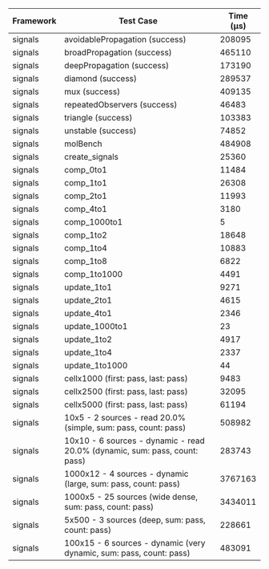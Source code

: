| Framework | Test Case | Time (μs) |
| --- | --- | --- |
| signals | avoidablePropagation (success) | 208095 |
| signals | broadPropagation (success) | 465110 |
| signals | deepPropagation (success) | 173190 |
| signals | diamond (success) | 289537 |
| signals | mux (success) | 409135 |
| signals | repeatedObservers (success) | 46483 |
| signals | triangle (success) | 103383 |
| signals | unstable (success) | 74852 |
| signals | molBench | 484908 |
| signals | create_signals | 25360 |
| signals | comp_0to1 | 11484 |
| signals | comp_1to1 | 26308 |
| signals | comp_2to1 | 11993 |
| signals | comp_4to1 | 3180 |
| signals | comp_1000to1 | 5 |
| signals | comp_1to2 | 18648 |
| signals | comp_1to4 | 10883 |
| signals | comp_1to8 | 6822 |
| signals | comp_1to1000 | 4491 |
| signals | update_1to1 | 9271 |
| signals | update_2to1 | 4615 |
| signals | update_4to1 | 2346 |
| signals | update_1000to1 | 23 |
| signals | update_1to2 | 4917 |
| signals | update_1to4 | 2337 |
| signals | update_1to1000 | 44 |
| signals | cellx1000 (first: pass, last: pass) | 9483 |
| signals | cellx2500 (first: pass, last: pass) | 32095 |
| signals | cellx5000 (first: pass, last: pass) | 61194 |
| signals | 10x5 - 2 sources - read 20.0% (simple, sum: pass, count: pass) | 508982 |
| signals | 10x10 - 6 sources - dynamic - read 20.0% (dynamic, sum: pass, count: pass) | 283743 |
| signals | 1000x12 - 4 sources - dynamic (large, sum: pass, count: pass) | 3767163 |
| signals | 1000x5 - 25 sources (wide dense, sum: pass, count: pass) | 3434011 |
| signals | 5x500 - 3 sources (deep, sum: pass, count: pass) | 228661 |
| signals | 100x15 - 6 sources - dynamic (very dynamic, sum: pass, count: pass) | 483091 |
